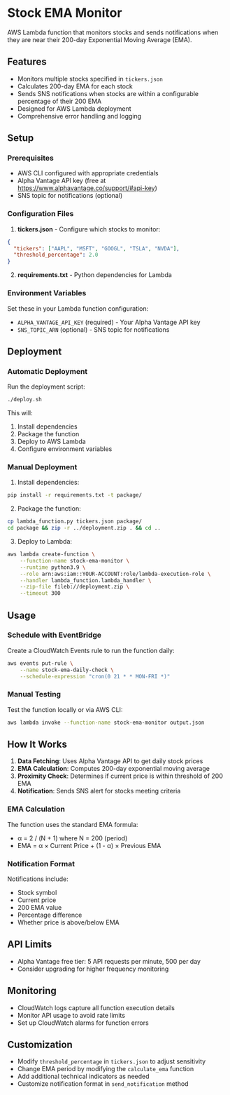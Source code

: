 # Stock EMA Monitor

AWS Lambda function that monitors stocks and sends notifications when they are near their 200-day Exponential Moving Average (EMA).

## Features

- Monitors multiple stocks specified in `tickers.json`
- Calculates 200-day EMA for each stock
- Sends SNS notifications when stocks are within a configurable percentage of their 200 EMA
- Designed for AWS Lambda deployment
- Comprehensive error handling and logging

## Setup

### Prerequisites

- AWS CLI configured with appropriate credentials
- Alpha Vantage API key (free at https://www.alphavantage.co/support/#api-key)
- SNS topic for notifications (optional)

### Configuration Files

1. **tickers.json** - Configure which stocks to monitor:
```json
{
  "tickers": ["AAPL", "MSFT", "GOOGL", "TSLA", "NVDA"],
  "threshold_percentage": 2.0
}
```

2. **requirements.txt** - Python dependencies for Lambda

### Environment Variables

Set these in your Lambda function configuration:

- `ALPHA_VANTAGE_API_KEY` (required) - Your Alpha Vantage API key
- `SNS_TOPIC_ARN` (optional) - SNS topic for notifications

## Deployment

### Automatic Deployment

Run the deployment script:

```bash
./deploy.sh
```

This will:
1. Install dependencies
2. Package the function
3. Deploy to AWS Lambda
4. Configure environment variables

### Manual Deployment

1. Install dependencies:
```bash
pip install -r requirements.txt -t package/
```

2. Package the function:
```bash
cp lambda_function.py tickers.json package/
cd package && zip -r ../deployment.zip . && cd ..
```

3. Deploy to Lambda:
```bash
aws lambda create-function \
    --function-name stock-ema-monitor \
    --runtime python3.9 \
    --role arn:aws:iam::YOUR-ACCOUNT:role/lambda-execution-role \
    --handler lambda_function.lambda_handler \
    --zip-file fileb://deployment.zip \
    --timeout 300
```

## Usage

### Schedule with EventBridge

Create a CloudWatch Events rule to run the function daily:

```bash
aws events put-rule \
    --name stock-ema-daily-check \
    --schedule-expression "cron(0 21 * * MON-FRI *)"
```

### Manual Testing

Test the function locally or via AWS CLI:

```bash
aws lambda invoke --function-name stock-ema-monitor output.json
```

## How It Works

1. **Data Fetching**: Uses Alpha Vantage API to get daily stock prices
2. **EMA Calculation**: Computes 200-day exponential moving average
3. **Proximity Check**: Determines if current price is within threshold of 200 EMA
4. **Notification**: Sends SNS alert for stocks meeting criteria

### EMA Calculation

The function uses the standard EMA formula:
- α = 2 / (N + 1) where N = 200 (period)
- EMA = α × Current Price + (1 - α) × Previous EMA

### Notification Format

Notifications include:
- Stock symbol
- Current price
- 200 EMA value
- Percentage difference
- Whether price is above/below EMA

## API Limits

- Alpha Vantage free tier: 5 API requests per minute, 500 per day
- Consider upgrading for higher frequency monitoring

## Monitoring

- CloudWatch logs capture all function execution details
- Monitor API usage to avoid rate limits
- Set up CloudWatch alarms for function errors

## Customization

- Modify `threshold_percentage` in `tickers.json` to adjust sensitivity
- Change EMA period by modifying the `calculate_ema` function
- Add additional technical indicators as needed
- Customize notification format in `send_notification` method